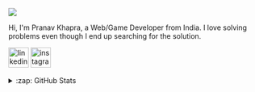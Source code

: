 ![](https://i.pinimg.com/originals/fb/10/e1/fb10e16ce8776e6b7e4d4213a16d4344.jpg)


Hi, I'm Pranav Khapra, a Web/Game  Developer from India. I love solving problems even though I  end up searching for the solution.



  [<img src='https://cdn.jsdelivr.net/npm/simple-icons@3.0.1/icons/linkedin.svg' alt='linkedin' height='40'>](https://www.linkedin.com/in/pranav-khapra-b507831a5/)  [<img src='https://cdn.jsdelivr.net/npm/simple-icons@3.0.1/icons/instagram.svg' alt='instagram' height='40'>](https://www.instagram.com/just_a_random_person_to_ignore/)  

<details>
  <summary>:zap: GitHub Stats</summary>

  <img align="left" alt="Pranav Khapra's GitHub Stats" src="https://github-readme-stats.vercel.app/api?username=pranavkhapra&show_icons=true&hide_border=true" />

</details>
